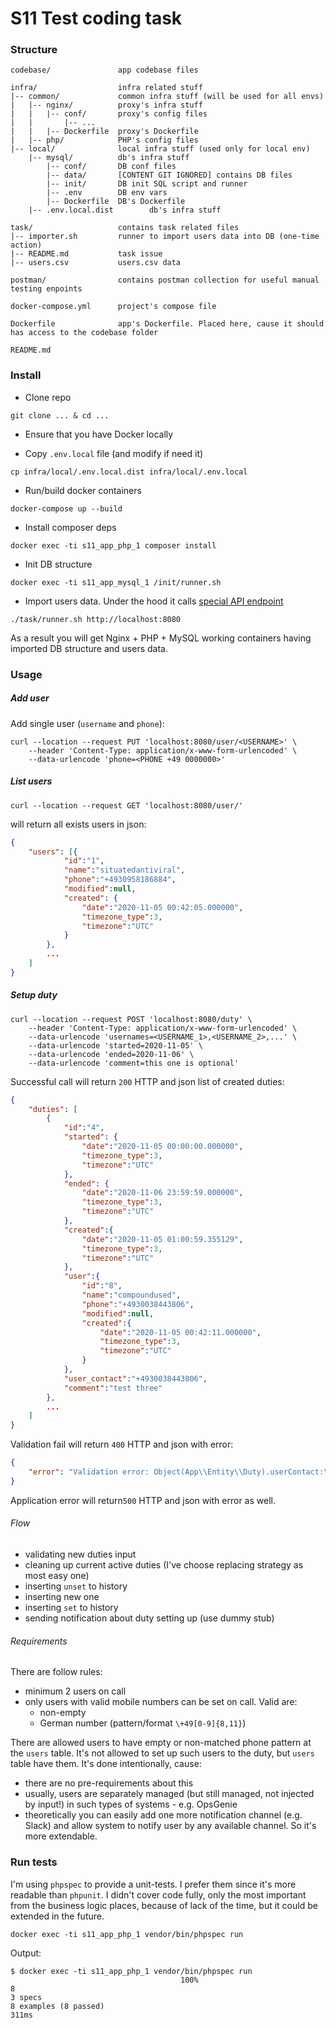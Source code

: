 # S11 Test coding task

### Structure

```
codebase/               app codebase files
 
infra/                  infra related stuff
|-- common/             common infra stuff (will be used for all envs)
|   |-- nginx/          proxy's infra stuff
|   |   |-- conf/       proxy's config files
|   |       |-- ...
|   |   |-- Dockerfile  proxy's Dockerfile
|   |-- php/            PHP's config files
|-- local/              local infra stuff (used only for local env)
    |-- mysql/          db's infra stuff
        |-- conf/       DB conf files
        |-- data/       [CONTENT GIT IGNORED] contains DB files
        |-- init/       DB init SQL script and runner
        |-- .env        DB env vars
        |-- Dockerfile  DB's Dockerfile
    |-- .env.local.dist        db's infra stuff
 
task/                   contains task related files
|-- importer.sh         runner to import users data into DB (one-time action) 
|-- README.md           task issue 
|-- users.csv           users.csv data 
 
postman/                contains postman collection for useful manual testing enpoints
 
docker-compose.yml      project's compose file
 
Dockerfile              app's Dockerfile. Placed here, cause it should has access to the codebase folder
 
README.md
```

### Install

- Clone repo
```shell script
git clone ... & cd ...
```

- Ensure that you have Docker locally

- Copy `.env.local` file (and modify if need it)
```shell script
cp infra/local/.env.local.dist infra/local/.env.local
``` 

- Run/build docker containers
```shell script
docker-compose up --build
```

- Install composer deps
```shell script
docker exec -ti s11_app_php_1 composer install
```

- Init DB structure
```shell script
docker exec -ti s11_app_mysql_1 /init/runner.sh
```

- Import users data. Under the hood it calls [special API endpoint](#add-user)
```shell script
./task/runner.sh http://localhost:8080
```

As a result you will get Nginx + PHP + MySQL working containers having imported DB structure and users data.


### Usage

##### Add user

Add single user (`username` and `phone`):
```shell script
curl --location --request PUT 'localhost:8080/user/<USERNAME>' \
    --header 'Content-Type: application/x-www-form-urlencoded' \
    --data-urlencode 'phone=<PHONE +49 0000000>'
```

##### List users

```shell script
curl --location --request GET 'localhost:8080/user/'
```
will return all exists users in json: 
```json
{
    "users": [{
            "id":"1",
            "name":"situatedantiviral",
            "phone":"+4930958186884",
            "modified":null,
            "created": {
                "date":"2020-11-05 00:42:05.000000",
                "timezone_type":3,
                "timezone":"UTC"
            }
        },
        ...
    ]
}
```

##### Setup duty

```shell script
curl --location --request POST 'localhost:8080/duty' \
    --header 'Content-Type: application/x-www-form-urlencoded' \
    --data-urlencode 'usernames=<USERNAME_1>,<USERNAME_2>,...' \
    --data-urlencode 'started=2020-11-05' \
    --data-urlencode 'ended=2020-11-06' \
    --data-urlencode 'comment=this one is optional'
```

Successful call will return `200` HTTP and json list of created duties:
```json
{
    "duties": [
        {
            "id":"4",
            "started": {
                "date":"2020-11-05 00:00:00.000000",
                "timezone_type":3,
                "timezone":"UTC"
            },
            "ended": {
                "date":"2020-11-06 23:59:59.000000",
                "timezone_type":3,
                "timezone":"UTC"
            },
            "created":{
                "date":"2020-11-05 01:00:59.355129",
                "timezone_type":3,
                "timezone":"UTC"
            },
            "user":{
                "id":"8",
                "name":"compoundused",
                "phone":"+4930038443806",
                "modified":null,
                "created":{
                    "date":"2020-11-05 00:42:11.000000",
                    "timezone_type":3,
                    "timezone":"UTC"
                }
            },
            "user_contact":"+4930038443806",
            "comment":"test three"
        },
        ...
    ]
}
```

Validation fail will return `400` HTTP and json with error:
```json
{
    "error": "Validation error: Object(App\\Entity\\Duty).userContact:\n    User contact should be Germany valid +49dddddddd, \"+39069059389\" provided (code de1e3db3-5ed4-4941-aae4-59f3667cc3a3)\n"
}
```

Application error will return`500` HTTP and json with error as well.


###### Flow

- validating new duties input
- cleaning up current active duties (I've choose replacing strategy as most easy one)
- inserting `unset` to history
- inserting new one
- inserting `set` to history
- sending notification about duty setting up (use dummy stub)

###### Requirements

There are follow rules:
- minimum 2 users on call
- only users with valid mobile numbers can be set on call. Valid are:
    - non-empty
    - German number (pattern/format `\+49[0-9]{8,11}`)

There are allowed users to have empty or non-matched phone pattern at the `users` table.
It's not allowed to set up such users to the duty, but `users` table have them. 
It's done intentionally, cause:
- there are no pre-requirements about this
- usually, users are separately managed (but still managed, not injected by input!) in such types of systems - e.g. OpsGenie
- theoretically you can easily add one more notification channel (e.g. Slack) and allow system to notify user by any available channel. 
So it's more extendable.

### Run tests

I'm using `phpspec` to provide a unit-tests. I prefer them since it's more readable than `phpunit`. 
I didn't cover code fully, only the most important from the business logic places, because of lack of the time, 
but it could be extended in the future.

```shell script
docker exec -ti s11_app_php_1 vendor/bin/phpspec run
```

Output:

```shell script
$ docker exec -ti s11_app_php_1 vendor/bin/phpspec run
                                      100%                                       8
3 specs
8 examples (8 passed)
311ms
```
